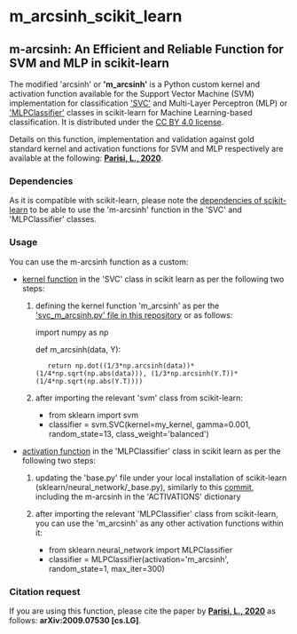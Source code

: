 # m_arcsinh_scikit_learn
## m-arcsinh: An Efficient and Reliable Function for SVM and MLP in scikit-learn


The modified 'arcsinh' or **'m_arcsinh'** is a Python custom kernel and activation function available for the Support Vector Machine (SVM) implementation for classification ['SVC'](https://scikit-learn.org/stable/modules/generated/sklearn.svm.SVC.html) and Multi-Layer Perceptron (MLP) or ['MLPClassifier'](https://scikit-learn.org/stable/modules/generated/sklearn.neural_network.MLPClassifier.html) classes in scikit-learn for Machine Learning-based classification. It is distributed under the [CC BY 4.0 license](http://creativecommons.org/licenses/by/4.0/).

Details on this function, implementation and validation against gold standard kernel and activation functions for SVM and MLP respectively are available at the following: **[Parisi, L., 2020](https://arxiv.org/abs/2009.07530)**. 


### Dependencies

As it is compatible with scikit-learn, please note the [dependencies of scikit-learn](https://github.com/scikit-learn/scikit-learn) to be able to use the 'm-arcsinh' function in the 'SVC' and 'MLPClassifier' classes.


### Usage

You can use the m-arcsinh function as a custom:

* [kernel function](https://github.com/luca-parisi/m_arcsinh_scikit_learn/blob/master/svc_m_arcsinh.py) in the 'SVC' class in scikit learn as per the following two steps:

    1. defining the kernel function 'm_arcsinh' as per the ['svc_m_arcsinh.py' file in this repository](https://github.com/luca-parisi/m_arcsinh_scikit_learn/blob/master/svc_m_arcsinh.py) or as follows: 
        
        import numpy as np
        
        def m_arcsinh(data, Y):

              return np.dot((1/3*np.arcsinh(data))*(1/4*np.sqrt(np.abs(data))), (1/3*np.arcsinh(Y.T))*(1/4*np.sqrt(np.abs(Y.T))))
   
    2. after importing the relevant 'svm' class from scikit-learn:  
        
       * from sklearn import svm 
       * classifier = svm.SVC(kernel=my_kernel, gamma=0.001, random_state=13, class_weight='balanced')

* [activation function](https://github.com/luca-parisi/m_arcsinh_scikit_learn/blob/master/mlpclassifier_m_arcsinh.py) in the 'MLPClassifier' class in scikit learn as per the following two steps:

    1. updating the 'base.py' file under your local installation of scikit-learn (sklearn/neural_network/_base.py), similarly to this [commit](https://github.com/scikit-learn/scikit-learn/pull/18419/commits/3e1141dc3448615018888e8da07622452b092f4f), including the m-arcsinh in the 'ACTIVATIONS' dictionary
    2. after importing the relevant 'MLPClassifier' class from scikit-learn, you can use the 'm_arcsinh' as any other activation functions within it:
    
       * from sklearn.neural_network import MLPClassifier
       * classifier =  MLPClassifier(activation='m_arcsinh', random_state=1, max_iter=300)


### Citation request

If you are using this function, please cite the paper by **[Parisi, L., 2020](https://arxiv.org/abs/2009.07530)** as follows: **arXiv:2009.07530 [cs.LG]**.
